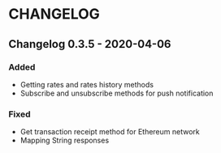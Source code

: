 # CHANGELOG

## Changelog 0.3.5 - 2020-04-06
### Added
* Getting rates and rates history methods
* Subscribe and unsubscribe methods for push notification

### Fixed
* Get transaction receipt method for Ethereum network
* Mapping String responses
